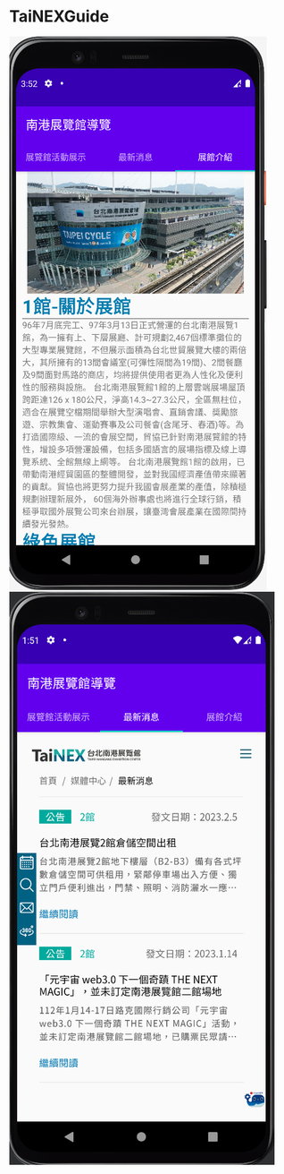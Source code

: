 # TaiNEXGuide
![image](https://github.com/yo20703/TaiNEXGuide/blob/master/%E8%9E%A2%E5%B9%95%E6%93%B7%E5%8F%96%E7%95%AB%E9%9D%A2%202023-02-19%20115247.png)
![image](https://github.com/yo20703/TaiNEXGuide/blob/master/%E8%9E%A2%E5%B9%95%E6%93%B7%E5%8F%96%E7%95%AB%E9%9D%A2%202023-02-24%20215142.png)
